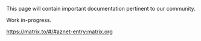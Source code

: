 This page will contain important documentation pertinent to our community.

Work in-progress.


https://matrix.to/#/#aznet-entry:matrix.org

